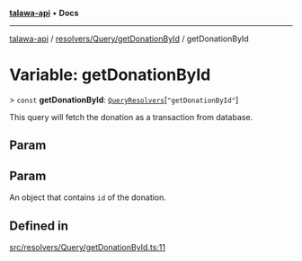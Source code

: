 [**talawa-api**](../../../../README.md) • **Docs**

***

[talawa-api](../../../../modules.md) / [resolvers/Query/getDonationById](../README.md) / getDonationById

# Variable: getDonationById

\> `const` **getDonationById**: [`QueryResolvers`](../../../../types/generatedGraphQLTypes/type-aliases/QueryResolvers.md)\[`"getDonationById"`\]

This query will fetch the donation as a transaction from database.

## Param

## Param

An object that contains `id` of the donation.

## Defined in

[src/resolvers/Query/getDonationById.ts:11](https://github.com/PalisadoesFoundation/talawa-api/blob/67d017fd9312183a6b2bae1b160bc814f56ab5c2/src/resolvers/Query/getDonationById.ts#L11)
